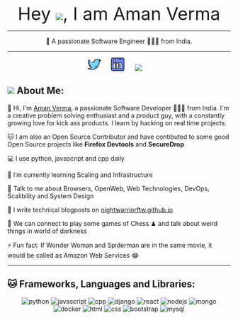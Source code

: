 <p align="center">
<span style="font-size: 40px">Hey <img src="https://github.com/TheDudeThatCode/TheDudeThatCode/blob/master/Assets/Hi.gif" width="29px">, I am <span>Aman Verma</h1>
</p>

---

<p align="center">
  <span>🏦 A passionate Software Engineer 👨🏻‍💻 from India.</span>
</p>

---

<p align="center">
<a href="https://twitter.com/nightwarriorftw" target="_blank"><img height="30" src="https://raw.githubusercontent.com/AbhishekMaira10/AbhishekMaira10/master/Resources/png/twitter.png?raw=true"></a>&nbsp;&nbsp;&nbsp;&nbsp;&nbsp;
<a href="https://www.linkedin.com/in/developer-aman-verma/" target="_blank"><img height="30" src="https://raw.githubusercontent.com/AbhishekMaira10/AbhishekMaira10/master/linkedin.png?raw=true"></a>&nbsp;&nbsp;&nbsp;&nbsp;&nbsp;
<a href="https://www.instagram.com/nightwarriorftw/" target="_blank"><img height="30" src="https://image.flaticon.com/icons/svg/725/725278.svg"></a>&nbsp;&nbsp;&nbsp;&nbsp;&nbsp;
</p>

## <img src="https://github.com/TheDudeThatCode/TheDudeThatCode/blob/master/Assets/Developer.gif" width="45px"> About Me:

 🏦 Hi, I'm [Aman Verma](https://nightwarriorftw.netlify.app), a passionate Software Developer 👨🏻‍💻 from India. I'm a creative problem solving enthusiast and a product guy, with a constantly growing love for kick ass products. I learn by hacking on real time projects. 
 
 🐱 I am also an Open Source Contributor and have contibuted to some good Open Source projects like **Firefox Devtools** and **SecureDrop**
 
 💻 I use python, javascript and cpp daily
 
 🌱 I’m currently learning Scaling and Infrastructure
 
 💬 Talk to me about Browsers, OpenWeb, Web Technologies, DevOps, Scalibility and System Design
 
 📝 I write technical blogposts on [nightwarriorftw.github.io](nightwarriorftw.github.io)
 
 👯 We can connect to play some games of Chess ♟ and talk about weird things in world of darkness 
 
 ⚡ Fun fact: If Wonder Woman and Spiderman are in the same movie, it would be called as Amazon Web Services 😂

---

## 🐱 Frameworks, Languages and Libraries:

<p align="center">
      <img src="https://www.vectorlogo.zone/logos/python/python-icon.svg" alt="python" width="55" height="55"/>
      <img src="https://www.vectorlogo.zone/logos/javascript/javascript-icon.svg" alt="javascript" width="85" height="70"/>
      <img src="https://raw.githubusercontent.com/Benio101/cpp-logo/master/cpp_logo.svg" alt="cpp" width="55" height="55"/>
      <img src="https://www.vectorlogo.zone/logos/djangoproject/djangoproject-icon.svg" alt="django" width="85" height="70"/>
      <img src="https://www.vectorlogo.zone/logos/reactjs/reactjs-icon.svg" alt="react" width="85" height="70"/>
      <img src="https://www.vectorlogo.zone/logos/nodejs/nodejs-horizontal.svg" alt="nodejs" width="55" height="55"/>
      <img src="https://www.vectorlogo.zone/logos/mongodb/mongodb-icon.svg" alt="mongo" width="85" height="85"/>
      <img src="https://www.vectorlogo.zone/logos/docker/docker-icon.svg" alt="docker" width="85" height="70"/> 
      <img src="https://www.vectorlogo.zone/logos/w3_html5/w3_html5-icon.svg" alt="html" width="85" height="70"/>
      <img src="https://www.vectorlogo.zone/logos/netlifyapp_watercss/netlifyapp_watercss-ar21.svg" alt="css" width="55" height="55"/> 
      <img src="https://www.vectorlogo.zone/logos/getbootstrap/getbootstrap-icon.svg" alt="bootstrap" width="55" height="55"/>
      <img src="https://www.vectorlogo.zone/logos/mysql/mysql-ar21.svg" alt="mysql" width="110" height="75"/> 
</p>
